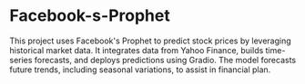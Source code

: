 # Facebook-s-Prophet
This project uses Facebook's Prophet to predict stock prices by leveraging historical market data. It integrates data from Yahoo Finance, builds time-series forecasts, and deploys predictions using Gradio. The model forecasts future trends, including seasonal variations, to assist in financial plan.

